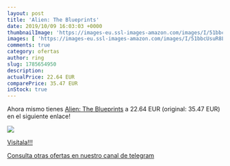 ```yaml
---
layout: post
title: 'Alien: The Blueprints'
date: 2019/10/09 16:03:03 +0000
thumbnailImage: 'https://images-eu.ssl-images-amazon.com/images/I/51bbcUsuR8L._SL200_.jpg'
images: [ 'https://images-eu.ssl-images-amazon.com/images/I/51bbcUsuR8L._SL200_.jpg' ]
comments: true
category: ofertas
author: ring
slug: 1785654950
description:
actualPrice: 22.64 EUR
comparePrice: 35.47 EUR
inStock: true
---
```


Ahora mismo tienes [Alien: The Blueprints](https://www.amazon.com/dp/1785654950/?tag=redken08-20) a 22.64 EUR (original: 35.47 EUR) en el siguiente enlace!

[![](https://images-eu.ssl-images-amazon.com/images/I/51bbcUsuR8L._SL200_.jpg)](https://www.amazon.com/dp/1785654950/?tag=redken08-20)

[Visítala!!!](https://www.amazon.com/dp/1785654950/?tag=redken08-20)

[Consulta otras ofertas en nuestro canal de telegram](https://t.me/s/ofertas25)
